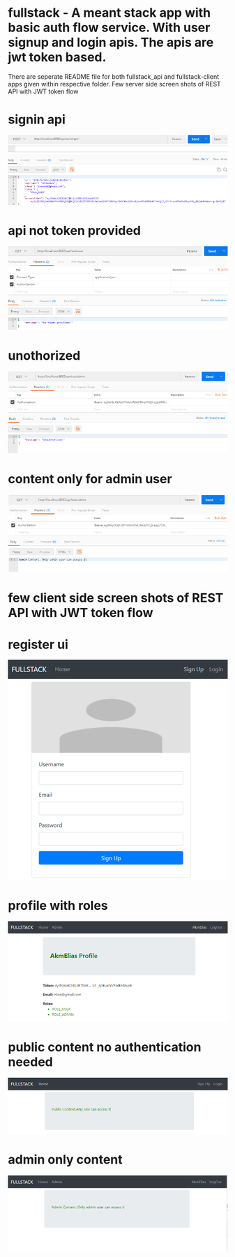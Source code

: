 # fullstack -  A meant stack app with basic auth flow service. With user signup and login apis. The apis are  jwt token based. 

 There are seperate README file for both fullstack_api and fullstack-client apps given within respective folder.
 Few server side screen shots of REST API with JWT token flow

# signin api 
![](images/api-signin.PNG)

# api not token provided
![](images/api-not-token-provided.PNG)

# unothorized 
![](images/api-unothorized.PNG)

# content only for admin user
![](images/api-admin.PNG)

# few client side screen shots of REST API with JWT token flow

# register ui
 ![](images/signup.PNG)
 
# profile with roles
![](images/profile.PNG)

# public content no authentication needed 
![](images/public.PNG)

# admin only content
![](images/admin.PNG)
